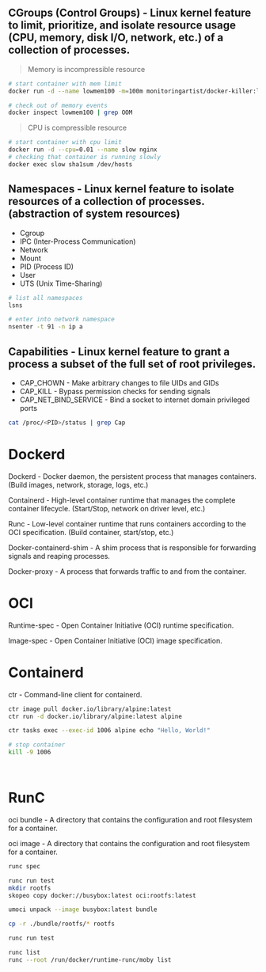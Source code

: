 ## CGroups (Control Groups) - Linux kernel feature to limit, prioritize, and isolate resource usage (CPU, memory, disk I/O, network, etc.) of a collection of processes.

> Memory is incompressible resource
```sh
# start container with mem limit
docker run -d --name lowmem100 -m=100m monitoringartist/docker-killer:latest membomb

# check out of memory events
docker inspect lowmem100 | grep OOM
```

> CPU is compressible resource
```sh
# start container with cpu limit
docker run -d --cpu=0.01 --name slow nginx
# checking that container is running slowly
docker exec slow sha1sum /dev/hosts
```

## Namespaces - Linux kernel feature to isolate resources of a collection of processes. (abstraction of system resources)

* Cgroup
* IPC (Inter-Process Communication)
* Network
* Mount
* PID (Process ID)
* User
* UTS (Unix Time-Sharing)

```sh
# list all namespaces
lsns
```

```sh
# enter into network namespace
nsenter -t 91 -n ip a
```

## Capabilities - Linux kernel feature to grant a process a subset of the full set of root privileges.

* CAP_CHOWN - Make arbitrary changes to file UIDs and GIDs
* CAP_KILL - Bypass permission checks for sending signals
* CAP_NET_BIND_SERVICE - Bind a socket to internet domain privileged ports

```sh
cat /proc/<PID>/status | grep Cap
```

# Dockerd

Dockerd - Docker daemon, the persistent process that manages containers. (Build images, network, storage, logs, etc.)

Containerd - High-level container runtime that manages the complete container lifecycle. (Start/Stop, network on driver level, etc.)

Runc - Low-level container runtime that runs containers according to the OCI specification. (Build container, start/stop, etc.)

Docker-containerd-shim - A shim process that is responsible for forwarding signals and reaping processes.

Docker-proxy - A process that forwards traffic to and from the container.

# OCI

Runtime-spec - Open Container Initiative (OCI) runtime specification.

Image-spec - Open Container Initiative (OCI) image specification.

# Containerd
ctr - Command-line client for containerd.

```sh
ctr image pull docker.io/library/alpine:latest
ctr run -d docker.io/library/alpine:latest alpine

ctr tasks exec --exec-id 1006 alpine echo "Hello, World!"

# stop container
kill -9 1006
```

```sh
```

```sh
```

# RunC

oci bundle - A directory that contains the configuration and root filesystem for a container.

oci image - A directory that contains the configuration and root filesystem for a container.

```sh
runc spec

runc run test
mkdir rootfs
skopeo copy docker://busybox:latest oci:rootfs:latest

umoci unpack --image busybox:latest bundle

cp -r ./bundle/rootfs/* rootfs

runc run test
```

```sh
runc list
runc --root /run/docker/runtime-runc/moby list
```

```sh
```
